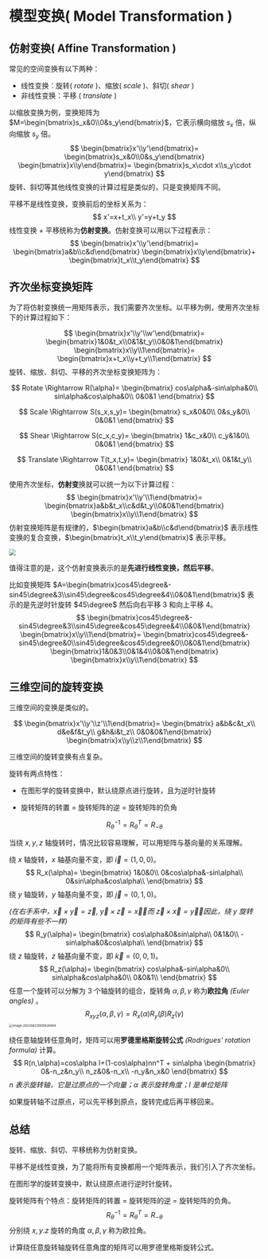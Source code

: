 # 模型变换( Model Transformation )

## 仿射变换( Affine Transformation )

常见的空间变换有以下两种：

* 线性变换：旋转( *rotate* )、缩放( *scale* )、斜切( *shear* )
* 非线性变换：平移 ( *translate* )

以缩放变换为例，变换矩阵为 $M=\begin{bmatrix}s_x&0\\0&s_y\end{bmatrix}$，它表示横向缩放 $s_x$ 倍，纵向缩放 $s_y$ 倍。
$$
\begin{bmatrix}x'\\y'\end{bmatrix}=
\begin{bmatrix}s_x&0\\0&s_y\end{bmatrix}
\begin{bmatrix}x\\y\end{bmatrix}=
\begin{bmatrix}s_x\cdot x\\s_y\cdot y\end{bmatrix}
$$
旋转、斜切等其他线性变换的计算过程是类似的，只是变换矩阵不同。

平移不是线性变换，变换前后的坐标关系为：
$$
x'=x+t_x\\
y'=y+t_y
$$
线性变换 + 平移统称为**仿射变换**。仿射变换可以用以下过程表示：
$$
\begin{bmatrix}x'\\y'\end{bmatrix}=
\begin{bmatrix}a&b\\c&d\end{bmatrix}
\begin{bmatrix}x\\y\end{bmatrix}+
\begin{bmatrix}t_x\\t_y\end{bmatrix}
$$


## 齐次坐标变换矩阵

为了将仿射变换统一用矩阵表示，我们需要齐次坐标。以平移为例，使用齐次坐标下的计算过程如下：

$$
\begin{bmatrix}x'\\y'\\w'\end{bmatrix}=
\begin{bmatrix}1&0&t_x\\0&1&t_y\\0&0&1\end{bmatrix}
\begin{bmatrix}x\\y\\1\end{bmatrix}=
\begin{bmatrix}x+t_x\\y+t_y\\1\end{bmatrix}
$$
旋转、缩放、斜切、平移的齐次坐标变换矩阵为：

$$
Rotate \Rightarrow R(\alpha)=
\begin{bmatrix}
cos\alpha&-sin\alpha&0\\
sin\alpha&cos\alpha&0\\
0&0&1
\end{bmatrix}
$$

$$
Scale \Rightarrow S(s_x,s_y)=
\begin{bmatrix}
s_x&0&0\\
0&s_y&0\\
0&0&1
\end{bmatrix}
$$

$$
Shear \Rightarrow S(c_x,c_y)=
\begin{bmatrix}
1&c_x&0\\
c_y&1&0\\
0&0&1
\end{bmatrix}
$$

$$
Translate \Rightarrow T(t_x,t_y)=
\begin{bmatrix}
1&0&t_x\\
0&1&t_y\\
0&0&1
\end{bmatrix}
$$

使用齐次坐标，**仿射变**换就可以统一为以下计算过程：
$$
\begin{bmatrix}x'\\y'\\1\end{bmatrix}=
\begin{bmatrix}a&b&t_x\\c&d&t_y\\0&0&1\end{bmatrix}
\begin{bmatrix}x\\y\\1\end{bmatrix}
$$
仿射变换矩阵是有规律的，$\begin{bmatrix}a&b\\c&d\end{bmatrix}$ 表示线性变换的复合变换，$\begin{bmatrix}t_x\\t_y\end{bmatrix}$ 表示平移。

<img class="img-mid" src="https://tva1.sinaimg.cn/large/e6c9d24egy1h3he0zeqxqj20f007pt8w.jpg" style="zoom:80%;" />

值得注意的是，这个仿射变换表示的是**先进行线性变换，然后平移**。

比如变换矩阵 $A=\begin{bmatrix}cos45\degree&-sin45\degree&3\\sin45\degree&cos45\degree&4\\0&0&1\end{bmatrix}$ 表示的是先逆时针旋转 $45\degree$ 然后向右平移 3 和向上平移 4。
$$
\begin{bmatrix}cos45\degree&-sin45\degree&3\\sin45\degree&cos45\degree&4\\0&0&1\end{bmatrix}
\begin{bmatrix}x\\y\\1\end{bmatrix}=
\begin{bmatrix}cos45\degree&-sin45\degree&0\\sin45\degree&cos45\degree&0\\0&0&1\end{bmatrix}
\begin{bmatrix}1&0&3\\0&1&4\\0&0&1\end{bmatrix}
\begin{bmatrix}x\\y\\1\end{bmatrix}
$$

## 三维空间的旋转变换

三维空间的变换是类似的。

$$
\begin{bmatrix}x'\\y'\\z'\\1\end{bmatrix}=
\begin{bmatrix}
a&b&c&t_x\\
d&e&f&t_y\\
g&h&i&t_z\\
0&0&0&1\end{bmatrix}
\begin{bmatrix}x\\y\\z\\1\end{bmatrix}
$$

三维空间的旋转变换有点复杂。

旋转有两点特性：

* 在图形学的旋转变换中，默认绕原点进行旋转，且为逆时针旋转

* 旋转矩阵的转置 = 旋转矩阵的逆 = 旋转矩阵的负角

$$
R_{\theta}^{-1}=R_{\theta}^{T}=R_{-\theta}
$$

当绕 $x,y,z$ 轴旋转时，情况比较容易理解，可以用矩阵与基向量的关系理解。

绕 $x$ 轴旋转，$x$ 轴基向量不变，即 $\vec{i}=(1,0,0)$。
$$
R_x(\alpha)=
\begin{bmatrix}
1&0&0\\
0&cos\alpha&-sin\alpha\\
0&sin\alpha&cos\alpha\\
\end{bmatrix}
$$
绕 $y$ 轴旋转，$y$ 轴基向量不变，即 $\vec{j}=(0,1,0)$。

*(在右手系中，$\vec{x}\times\vec{y}=\vec{z},\ \vec{y}\times\vec{z}=\vec{x}$，而 $\vec{z}\times\vec{x}=\vec{y}$，因此，绕 $y$ 旋转的矩阵有些不一样)*
$$
R_y(\alpha)=
\begin{bmatrix}
cos\alpha&0&sin\alpha\\
0&1&0\\
-sin\alpha&0&cos\alpha\\
\end{bmatrix}
$$
绕 $z$ 轴旋转，$z$ 轴基向量不变，即 $\vec{k}=(0,0,1)$。
$$
R_z(\alpha)=
\begin{bmatrix}
cos\alpha&-sin\alpha&0\\
sin\alpha&cos\alpha&0\\
0&0&1\\
\end{bmatrix}
$$
任意一个旋转可以分解为 3 个轴旋转的组合，旋转角 $\alpha,\beta,\gamma$ 称为**欧拉角** *(Euler angles)* 。
$$
R_{xyz}(\alpha,\beta,\gamma)=R_x(\alpha)R_y(\beta)R_z(\gamma)
$$
<img class="img-mid" src="https://tva1.sinaimg.cn/large/e6c9d24egy1h3higmvvfej20rk0gu75q.jpg" alt="image-20220623005826694" style="zoom: 45%;" />

绕任意轴旋转任意角时，矩阵可以用**罗德里格斯旋转公式** *(Rodrigues' rotation formula)* 计算。
$$
R(n,\alpha)=cos\alpha I+(1-cos\alpha)nn^T + sin\alpha
\begin{bmatrix}
0&-n_z&n_y\\
n_z&0&-n_x\\
-n_y&n_x&0
\end{bmatrix}
$$
*$n$ 表示旋转轴，它是过原点的一个向量；$\alpha$ 表示旋转角度；$I$ 是单位矩阵*

如果旋转轴不过原点，可以先平移到原点，旋转完成后再平移回来。

## 总结

旋转、缩放、斜切、平移统称为仿射变换。

平移不是线性变换，为了能将所有变换都用一个矩阵表示，我们引入了齐次坐标。

在图形学的旋转变换中，默认绕原点进行逆时针旋转。

旋转矩阵有个特点：旋转矩阵的转置 = 旋转矩阵的逆 = 旋转矩阵的负角。
$$
R_{\theta}^{-1}=R_{\theta}^{T}=R_{-\theta}
$$
分别绕 $x,y.z$ 旋转的角度 $\alpha,\beta,\gamma$ 称为欧拉角。

计算绕任意旋转轴旋转任意角度的矩阵可以用罗德里格斯旋转公式。
